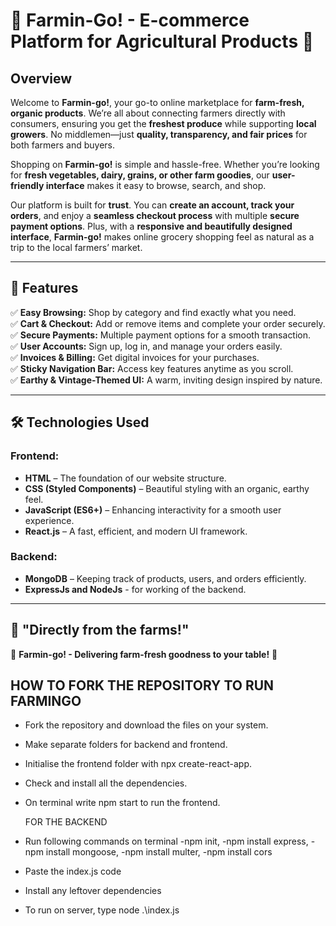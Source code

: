 # 🌱 Farmin-Go! - E-commerce Platform for Agricultural Products 🚜

## Overview  
Welcome to **Farmin-go!**, your go-to online marketplace for **farm-fresh, organic products**. We’re all about connecting farmers directly with consumers, ensuring you get the **freshest produce** while supporting **local growers**. No middlemen—just **quality, transparency, and fair prices** for both farmers and buyers.

Shopping on **Farmin-go!** is simple and hassle-free. Whether you’re looking for **fresh vegetables, dairy, grains, or other farm goodies**, our **user-friendly interface** makes it easy to browse, search, and shop.

Our platform is built for **trust**. You can **create an account, track your orders**, and enjoy a **seamless checkout process** with multiple **secure payment options**. Plus, with a **responsive and beautifully designed interface**, **Farmin-go!** makes online grocery shopping feel as natural as a trip to the local farmers’ market.

---

## 🚀 Features  
✅ **Easy Browsing:** Shop by category and find exactly what you need.  
✅ **Cart & Checkout:** Add or remove items and complete your order securely.  
✅ **Secure Payments:** Multiple payment options for a smooth transaction.  
✅ **User Accounts:** Sign up, log in, and manage your orders easily.  
✅ **Invoices & Billing:** Get digital invoices for your purchases.  
✅ **Sticky Navigation Bar:** Access key features anytime as you scroll.  
✅ **Earthy & Vintage-Themed UI:** A warm, inviting design inspired by nature.  

---

## 🛠️ Technologies Used  
### **Frontend:**  
- **HTML** – The foundation of our website structure.  
- **CSS (Styled Components)** – Beautiful styling with an organic, earthy feel.  
- **JavaScript (ES6+)** – Enhancing interactivity for a smooth user experience.  
- **React.js** – A fast, efficient, and modern UI framework.  

### **Backend:**   
- **MongoDB** – Keeping track of products, users, and orders efficiently.
- **ExpressJs and NodeJs** - for working of the backend. 

---

## 🌾 "Directly from the farms!"  
🚜 **Farmin-go! - Delivering farm-fresh goodness to your table!** 🌿




## HOW TO FORK THE REPOSITORY TO RUN FARMINGO 
- Fork the repository and download the files on your system.
- Make separate folders for backend and frontend.
- Initialise the frontend folder with npx create-react-app.
- Check and install all the dependencies.
- On terminal write npm start to run the frontend.


  FOR THE BACKEND
- Run following commands on terminal
  -npm init,
  -npm install express,
  -npm install mongoose,
  -npm install multer,
  -npm install cors
- Paste the index.js code
- Install any leftover dependencies
- To run on server, type node .\index.js
